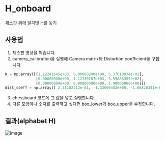 # H_onboard
체스판 위에 알파벳 H를 놓기

## 사용법
1. 체스판 영상을 찍습니다.
2. camera_calibration을 실행해 Camera matrix와 Distortion coefficient을 구합니다.
```python
K = np.array([[1.12241645e+03, 0.00000000e+00, 6.37018034e+02],
              [0.00000000e+00, 1.12130767e+03, 3.55886359e+02],
              [0.00000000e+00, 0.00000000e+00, 1.00000000e+00]])
dist_coeff = np.array([ 2.21102312e-01, -1.33000482e+00, -1.66826341e-03, -7.58440262e-05, 2.73252238e+00])
```
3. chessboard 코드에 그 값을 넣고 실행합니다.
4. 다른 모양이나 숫자를 출력하고 싶다면 box_lower과 box_upper을 수정합니다.

## 결과(alphabet H)
![image](https://user-images.githubusercontent.com/113033780/234796129-9619f982-007d-4862-b266-ee0c3b5bbe03.png)
